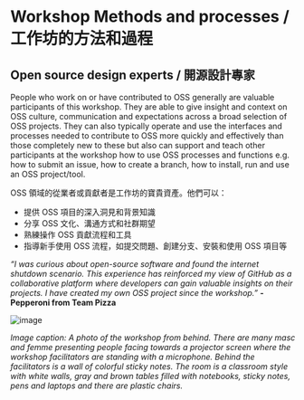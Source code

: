 # Workshop Methods and processes / 工作坊的方法和過程

## Open source design experts / 開源設計專家

People who work on or have contributed to OSS generally are valuable participants of this workshop. They are able to give insight and context on OSS culture, communication and expectations across a broad selection of OSS projects. They can also typically operate and use the interfaces and processes needed to contribute to OSS more quickly and effectively than those completely new to these but also can support and teach other participants at the workshop how to use OSS processes and functions e.g. how to submit an issue, how to create a branch, how to install, run and use an OSS project/tool.

OSS 領域的從業者或貢獻者是工作坊的寶貴資產。他們可以：
- 提供 OSS 項目的深入洞見和背景知識
- 分享 OSS 文化、溝通方式和社群期望
- 熟練操作 OSS 貢獻流程和工具
- 指導新手使用 OSS 流程，如提交問題、創建分支、安裝和使用 OSS 項目等

_“I was curious about open-source software and found the internet shutdown scenario. This experience has reinforced my view of GitHub as a collaborative platform where developers can gain valuable insights on their projects. I have created my own OSS project since the workshop.”_ **- Pepperoni from Team Pizza**

![image](https://raw.githubusercontent.com/sprblm/The-Design-We-Open/refs/heads/main/Documenting%20Internet%20Shutdowns%20Workshop/photos/group-10.JPG)

_Image caption: A photo of the workshop from behind. There are many masc and femme presenting people facing towards a projector screen where the workshop facilitators are standing with a microphone. Behind the facilitators is a wall of colorful sticky notes. The room is a classroom style with white walls, gray and brown tables filled with notebooks, sticky notes, pens and laptops and there are plastic chairs._